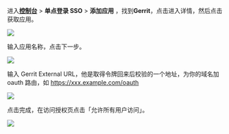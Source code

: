 <IntegrationDetailCard title="创建一个 Authing OIDC 应用">

进入[**控制台**](https://console.authing.cn) > **单点登录 SSO** > **添加应用** ，找到**Gerrit**，点击进入详情，然后点击获取应用。

![](~@imagesZhCn/integration/gerrit/1-1.png)

输入应用名称，点击下一步。

![](~@imagesZhCn/integration/gerrit/1-2.png)

输入 Gerrit External URL，他是取得令牌回来后校验的一个地址，为你的域名加 oauth 路由，如 https://xxx.example.com/oauth

![](~@imagesZhCn/integration/gerrit/1-3.png)

点击完成，在访问授权页点击「允许所有用户访问」。

![](~@imagesZhCn/integration/gerrit/1-4.png)

</IntegrationDetailCard>
